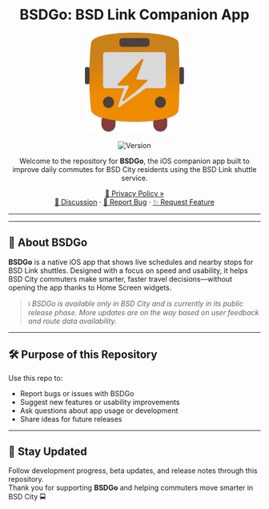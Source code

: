<div align="center">
  <h1>BSDGo: BSD Link Companion App</h1>

  <img src="https://github.com/Lunardy2509/BSDGo/blob/mimi/BSDGo/Assets.xcassets/BSDGo%20Icon.imageset/SWRD%20Icon.png" width="200" height="200" alt="BSDGo Logo">

  ![Version](https://img.shields.io/badge/version-1.0.0-blue?style=for-the-badge)

  <p>Welcome to the repository for <strong>BSDGo</strong>, the iOS companion app built to improve daily commutes for BSD City residents using the BSD Link shuttle service.</p>

  <p>
    <a href="https://lunardy2509.github.io/privacy-bsdgo">📜 Privacy Policy »</a><br>
    <a href="https://github.com/Lunardy2509/BSDGo/discussions">💬 Discussion</a> ·
    <a href="https://github.com/Lunardy2509/BSDGo/issues/new?assignees=&labels=bug&template=bug_report.md&title=%5BBug%5D">🐛 Report Bug</a> ·
    <a href="https://github.com/Lunardy2509/BSDGo/issues/new?labels=enhancement&template=feature_request.md&title=%5BFeature%5D">✨ Request Feature</a>
  </p>
</div>

<hr>

---

## 📍 About BSDGo

**BSDGo** is a native iOS app that shows live schedules and nearby stops for BSD Link shuttles. Designed with a focus on speed and usability, it helps BSD City commuters make smarter, faster travel decisions—without opening the app thanks to Home Screen widgets.

> ℹ️ *BSDGo is available only in BSD City and is currently in its public release phase. More updates are on the way based on user feedback and route data availability.*

---

## 🛠 Purpose of this Repository

Use this repo to:

- Report bugs or issues with BSDGo
- Suggest new features or usability improvements
- Ask questions about app usage or development
- Share ideas for future releases

---

## 🔔 Stay Updated

Follow development progress, beta updates, and release notes through this repository.  
Thank you for supporting **BSDGo** and helping commuters move smarter in BSD City 🚍
